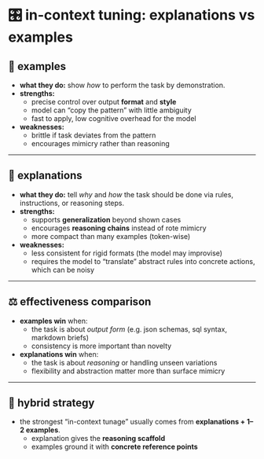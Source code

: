 # 🎛️ in-context tuning: explanations vs examples

## 🧩 examples
- **what they do:** show *how* to perform the task by demonstration.
- **strengths:**
  - precise control over output **format** and **style**
  - model can “copy the pattern” with little ambiguity
  - fast to apply, low cognitive overhead for the model
- **weaknesses:**
  - brittle if task deviates from the pattern
  - encourages mimicry rather than reasoning

---

## 🧩 explanations
- **what they do:** tell *why* and *how* the task should be done via rules, instructions, or reasoning steps.
- **strengths:**
  - supports **generalization** beyond shown cases
  - encourages **reasoning chains** instead of rote mimicry
  - more compact than many examples (token-wise)
- **weaknesses:**
  - less consistent for rigid formats (the model may improvise)
  - requires the model to “translate” abstract rules into concrete actions, which can be noisy

---

## ⚖️ effectiveness comparison
- **examples win** when:
  - the task is about *output form* (e.g. json schemas, sql syntax, markdown briefs)
  - consistency is more important than novelty
- **explanations win** when:
  - the task is about *reasoning* or handling unseen variations
  - flexibility and abstraction matter more than surface mimicry

---

## 🎯 hybrid strategy
- the strongest “in-context tunage” usually comes from **explanations + 1–2 examples**.
  - explanation gives the **reasoning scaffold**
  - examples ground it with **concrete reference points**
